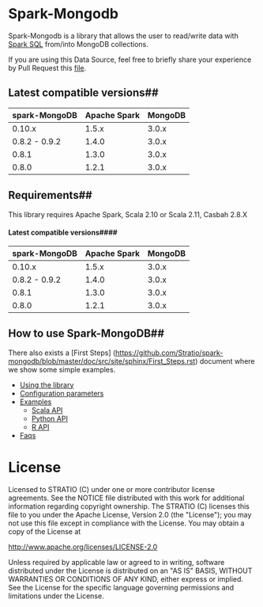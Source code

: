 # Spark-Mongodb
Spark-Mongodb is a library that allows the user to read/write data with [Spark SQL](http://spark.apache.org/docs/latest/sql-programming-guide.html)
from/into MongoDB collections.


If you are using this Data Source, feel free to briefly share your experience by Pull Request this [file](https://github.com/Stratio/spark-mongodb/blob/master/doc/src/site/sphinx/PoweredBy.rst).

## Latest compatible versions##

| spark-MongoDB | Apache Spark  | MongoDB  | 
| ------------- | ------------- | -------- | 
| 0.10.x        | 1.5.x         | 3.0.x    | 
| 0.8.2 - 0.9.2 | 1.4.0         | 3.0.x    | 
| 0.8.1         | 1.3.0         | 3.0.x    | 
| 0.8.0         | 1.2.1         | 3.0.x    | 


## Requirements##

This library requires Apache Spark, Scala 2.10 or Scala 2.11, Casbah 2.8.X

#### Latest compatible versions####

| spark-MongoDB | Apache Spark  | MongoDB  | 
| ------------- | ------------- | -------- | 
| 0.10.x        | 1.5.x         | 3.0.x    | 
| 0.8.2 - 0.9.2 | 1.4.0         | 3.0.x    | 
| 0.8.1         | 1.3.0         | 3.0.x    | 
| 0.8.0         | 1.2.1         | 3.0.x    | 


## How to use Spark-MongoDB##

There also exists a [First Steps] (<https://github.com/Stratio/spark-mongodb/blob/master/doc/src/site/sphinx/First_Steps.rst>) document where we show some simple examples.

- [Using the library](https://github.com/Stratio/spark-mongodb/blob/master/doc/src/site/sphinx/First_Steps.rst#using-the-library)
- [Configuration parameters](https://github.com/Stratio/spark-mongodb/blob/master/doc/src/site/sphinx/First_Steps.rst#configuration-parameters)
- [Examples](https://github.com/Stratio/spark-mongodb/blob/master/doc/src/site/sphinx/First_Steps.rst#examples)
    - [Scala API](https://github.com/Stratio/spark-mongodb/blob/master/doc/src/site/sphinx/First_Steps.rst#scala-api)
    - [Python API](https://github.com/Stratio/spark-mongodb/blob/master/doc/src/site/sphinx/First_Steps.rst#python-api)
    - [R API](https://github.com/Stratio/spark-mongodb/blob/master/doc/src/site/sphinx/First_Steps.rst#r-api)
- [Faqs](https://github.com/Stratio/spark-mongodb/blob/master/doc/src/site/sphinx/faqs.rst)



# License #

Licensed to STRATIO (C) under one or more contributor license agreements.
See the NOTICE file distributed with this work for additional information
regarding copyright ownership.  The STRATIO (C) licenses this file
to you under the Apache License, Version 2.0 (the
"License"); you may not use this file except in compliance
with the License.  You may obtain a copy of the License at

  http://www.apache.org/licenses/LICENSE-2.0

Unless required by applicable law or agreed to in writing,
software distributed under the License is distributed on an
"AS IS" BASIS, WITHOUT WARRANTIES OR CONDITIONS OF ANY
KIND, either express or implied.  See the License for the
specific language governing permissions and limitations
under the License.

